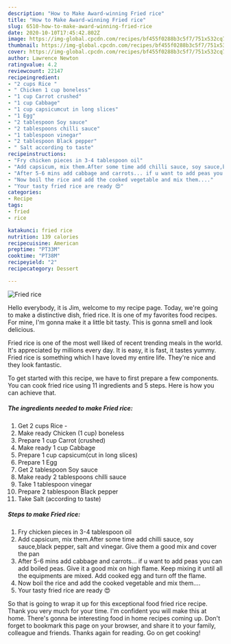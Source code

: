 ```yaml
---
description: "How to Make Award-winning Fried rice"
title: "How to Make Award-winning Fried rice"
slug: 6510-how-to-make-award-winning-fried-rice
date: 2020-10-10T17:45:42.802Z
image: https://img-global.cpcdn.com/recipes/bf455f0288b3c5f7/751x532cq70/fried-rice-recipe-main-photo.jpg
thumbnail: https://img-global.cpcdn.com/recipes/bf455f0288b3c5f7/751x532cq70/fried-rice-recipe-main-photo.jpg
cover: https://img-global.cpcdn.com/recipes/bf455f0288b3c5f7/751x532cq70/fried-rice-recipe-main-photo.jpg
author: Lawrence Newton
ratingvalue: 4.2
reviewcount: 22147
recipeingredient:
- "2 cups Rice "
- " Chicken 1 cup boneless"
- "1 cup Carrot crushed"
- "1 cup Cabbage"
- "1 cup capsicumcut in long slices"
- "1 Egg"
- "2 tablespoon Soy sauce"
- "2 tablespoons chilli sauce"
- "1 tablespoon vinegar"
- "2 tablespoon Black pepper"
- " Salt according to taste"
recipeinstructions:
- "Fry chicken pieces in 3-4 tablespoon oil"
- "Add capsicum, mix them.After some time add chilli sauce, soy sauce,black pepper, salt and vinegar. Give them a good mix and cover the pan"
- "After 5-6 mins add cabbage and carrots... if u want to add peas you can add boiled peas. Give it a good mix on high flame. Keep mixing it until all the equipments are mixed. Add cooked egg and turn off the flame."
- "Now boil the rice and add the cooked vegetable and mix them...."
- "Your tasty fried rice are ready 😍"
categories:
- Recipe
tags:
- fried
- rice

katakunci: fried rice 
nutrition: 139 calories
recipecuisine: American
preptime: "PT33M"
cooktime: "PT38M"
recipeyield: "2"
recipecategory: Dessert

---
```



![Fried rice](https://img-global.cpcdn.com/recipes/bf455f0288b3c5f7/751x532cq70/fried-rice-recipe-main-photo.jpg)

Hello everybody, it is Jim, welcome to my recipe page. Today, we're going to make a distinctive dish, fried rice. It is one of my favorites food recipes. For mine, I'm gonna make it a little bit tasty. This is gonna smell and look delicious.

Fried rice is one of the most well liked of recent trending meals in the world. It's appreciated by millions every day. It is easy, it is fast, it tastes yummy. Fried rice is something which I have loved my entire life. They're nice and they look fantastic.




To get started with this recipe, we have to first prepare a few components. You can cook fried rice using 11 ingredients and 5 steps. Here is how you can achieve that.

<!--inarticleads1-->

##### The ingredients needed to make Fried rice:

1. Get 2 cups Rice -
1. Make ready  Chicken (1 cup) boneless
1. Prepare 1 cup Carrot (crushed)
1. Make ready 1 cup Cabbage
1. Prepare 1 cup capsicum(cut in long slices)
1. Prepare 1 Egg
1. Get 2 tablespoon Soy sauce
1. Make ready 2 tablespoons chilli sauce
1. Take 1 tablespoon vinegar
1. Prepare 2 tablespoon Black pepper
1. Take  Salt (according to taste)




<!--inarticleads2-->

##### Steps to make Fried rice:

1. Fry chicken pieces in 3-4 tablespoon oil
1. Add capsicum, mix them.After some time add chilli sauce, soy sauce,black pepper, salt and vinegar. Give them a good mix and cover the pan
1. After 5-6 mins add cabbage and carrots... if u want to add peas you can add boiled peas. Give it a good mix on high flame. Keep mixing it until all the equipments are mixed. Add cooked egg and turn off the flame.
1. Now boil the rice and add the cooked vegetable and mix them....
1. Your tasty fried rice are ready 😍




So that is going to wrap it up for this exceptional food fried rice recipe. Thank you very much for your time. I'm confident you will make this at home. There's gonna be interesting food in home recipes coming up. Don't forget to bookmark this page on your browser, and share it to your family, colleague and friends. Thanks again for reading. Go on get cooking!
